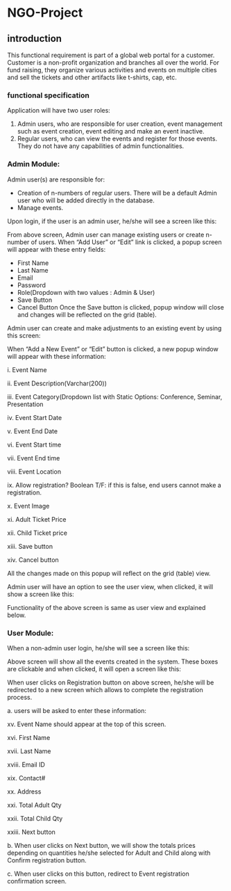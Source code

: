 # NGO-Project
## introduction
This functional requirement is part of a global web portal for a customer. Customer is a non-profit organization and branches all over the world. For fund raising, they organize various activities and events on multiple cities and sell the tickets and other artifacts like t-shirts, cap, etc. 

### functional specification

Application will have two user roles:
1. Admin users, who are responsible for user creation, event management such as event creation, event editing and make an event inactive.
2. Regular users, who can view the events and register for those events. They do not have any capabilities of admin functionalities.

### Admin Module:
Admin user(s) are responsible for:
- Creation of n-numbers of regular users. There will be a default Admin user who will be added directly in the database.
- Manage events.

Upon login, if the user is an admin user, he/she will see a screen like this:

From above screen, Admin user can manage existing users or create n-number of users. When “Add User” or “Edit” link is clicked, a popup screen will appear with these entry fields:
- First Name
- Last Name
- Email
- Password
- Role(Dropdown with two values : Admin & User)
- Save Button
- Cancel Button
Once the Save button is clicked, popup window will close and changes will be reflected on the grid (table).

Admin user can create and make adjustments to an existing event by using this screen:

When “Add a New Event” or “Edit” button is clicked, a new popup window will appear with these information:

i. Event Name

ii. Event Description(Varchar(200))

iii. Event Category(Dropdown list with Static Options: Conference, Seminar, Presentation

iv. Event Start Date

v. Event End Date

vi. Event Start time

vii. Event End time

viii. Event Location

ix. Allow registration? Boolean T/F: if this is false, end users cannot make a registration.

x. Event Image

xi. Adult Ticket Price

xii. Child Ticket price

xiii. Save button

xiv. Cancel button


All the changes made on this popup will reflect on the grid (table) view.

Admin user will have an option to see the user view, when clicked, it will show a screen like this:

Functionality of the above screen is same as user view and explained below.

### User Module:

When a non-admin user login, he/she will see a screen like this:

Above screen will show all the events created in the system. These boxes are clickable and when clicked, it will open a screen like this:

When user clicks on Registration button on above screen, he/she will be redirected to a new screen which allows to complete the registration process.

a. users will be asked to enter these information:

  xv. Event Name should appear at the top of this screen.
  
  xvi. First Name
  
  xvii. Last Name
  
  xviii. Email ID
  
  xix. Contact#
  
  xx. Address
  
  xxi. Total Adult Qty
  
  xxii. Total Child Qty
  
  xxiii. Next button

b. When user clicks on Next button, we will show the totals prices depending on quantities he/she selected for Adult and Child along with Confirm registration button.

c. When user clicks on this button, redirect to Event registration confirmation screen.

